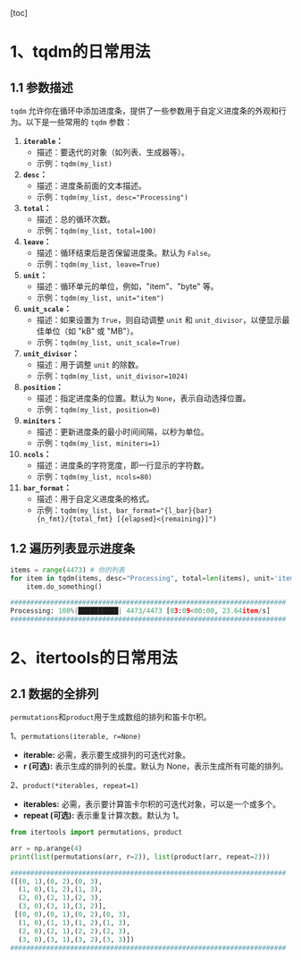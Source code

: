 [toc]



# 1、tqdm的日常用法

## 1.1 参数描述

`tqdm` 允许你在循环中添加进度条，提供了一些参数用于自定义进度条的外观和行为。以下是一些常用的 `tqdm` 参数：

1. **`iterable`：**
   - 描述：要迭代的对象（如列表、生成器等）。
   - 示例：`tqdm(my_list)`
2. **`desc`：**
   - 描述：进度条前面的文本描述。
   - 示例：`tqdm(my_list, desc="Processing")`
3. **`total`：**
   - 描述：总的循环次数。
   - 示例：`tqdm(my_list, total=100)`
4. **`leave`：**
   - 描述：循环结束后是否保留进度条。默认为 `False`。
   - 示例：`tqdm(my_list, leave=True)`
5. **`unit`：**
   - 描述：循环单元的单位，例如，"item"、"byte" 等。
   - 示例：`tqdm(my_list, unit="item")`
6. **`unit_scale`：**
   - 描述：如果设置为 `True`，则自动调整 `unit` 和 `unit_divisor`，以便显示最佳单位（如 "kB" 或 "MB"）。
   - 示例：`tqdm(my_list, unit_scale=True)`
7. **`unit_divisor`：**
   - 描述：用于调整 `unit` 的除数。
   - 示例：`tqdm(my_list, unit_divisor=1024)`
8. **`position`：**
   - 描述：指定进度条的位置。默认为 `None`，表示自动选择位置。
   - 示例：`tqdm(my_list, position=0)`
9. **`miniters`：**
   - 描述：更新进度条的最小时间间隔，以秒为单位。
   - 示例：`tqdm(my_list, miniters=1)`
10. **`ncols`：**
    - 描述：进度条的字符宽度，即一行显示的字符数。
    - 示例：`tqdm(my_list, ncols=80)`
11. **`bar_format`：**
    - 描述：用于自定义进度条的格式。
    - 示例：`tqdm(my_list, bar_format="{l_bar}{bar} {n_fmt}/{total_fmt} [{elapsed}<{remaining}]")`

## 1.2 遍历列表显示进度条

```python
items = range(4473)	# 你的列表
for item in tqdm(items, desc="Processing", total=len(items), unit='item', leave=True):
    item.do_something()

#####################################################################
Processing: 100%|██████████| 4473/4473 [03:09<00:00, 23.64item/s]	
#####################################################################
```

# 2、itertools的日常用法

## 2.1 数据的全排列

`permutations`和`product`用于生成数组的排列和笛卡尔积。

1、`permutations(iterable, r=None)`

- **iterable:** 必需，表示要生成排列的可迭代对象。
- **r (可选):** 表示生成的排列的长度。默认为 None，表示生成所有可能的排列。

2、`product(*iterables, repeat=1)`

- **iterables:** 必需，表示要计算笛卡尔积的可迭代对象，可以是一个或多个。
- **repeat (可选):** 表示重复计算次数。默认为 1。

```python
from itertools import permutations, product

arr = np.arange(4)
print(list(permutations(arr, r=2)), list(product(arr, repeat=2)))

#####################################################################
([(0, 1),(0, 2),(0, 3),
  (1, 0),(1, 2),(1, 3),
  (2, 0),(2, 1),(2, 3),
  (3, 0),(3, 1),(3, 2)],
 [(0, 0),(0, 1),(0, 2),(0, 3),
  (1, 0),(1, 1),(1, 2),(1, 3),
  (2, 0),(2, 1),(2, 2),(2, 3),
  (3, 0),(3, 1),(3, 2),(3, 3)])
#####################################################################
```





































































